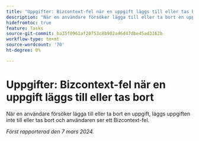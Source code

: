 ```yaml
---
title: "Uppgifter: Bizcontext-fel när en uppgift läggs till eller tas bort"
description: "När en användare försöker lägga till eller ta bort en uppgift, läggs uppgiften inte till eller tas bort och användaren ser ett Bizcontext-fel."
hidefromtoc: true
feature: Tasks
source-git-commit: ba35f0961af20753c8b902a46d47dbe45ad3262b
workflow-type: tm+mt
source-wordcount: '70'
ht-degree: 0%

---
```



# Uppgifter: Bizcontext-fel när en uppgift läggs till eller tas bort

När en användare försöker lägga till eller ta bort en uppgift, läggs uppgiften inte till eller tas bort och användaren ser ett Bizcontext-fel.

_Först rapporterad den 7 mars 2024._

